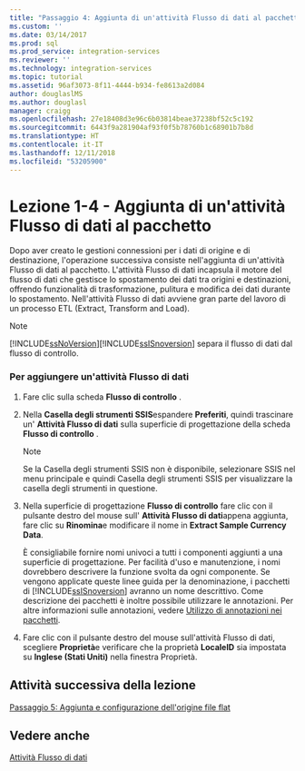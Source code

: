 ```yaml
---
title: "Passaggio 4: Aggiunta di un'attività Flusso di dati al pacchetto | Microsoft Docs"
ms.custom: ''
ms.date: 03/14/2017
ms.prod: sql
ms.prod_service: integration-services
ms.reviewer: ''
ms.technology: integration-services
ms.topic: tutorial
ms.assetid: 96af3073-8f11-4444-b934-fe8613a2d084
author: douglaslMS
ms.author: douglasl
manager: craigg
ms.openlocfilehash: 27e18408d3e96c6b03814beae37238bf52c5c192
ms.sourcegitcommit: 6443f9a281904af93f0f5b78760b1c68901b7b8d
ms.translationtype: HT
ms.contentlocale: it-IT
ms.lasthandoff: 12/11/2018
ms.locfileid: "53205900"
---
```

# <a name="lesson-1-4---adding-a-data-flow-task-to-the-package"></a>Lezione 1-4 - Aggiunta di un'attività Flusso di dati al pacchetto
Dopo aver creato le gestioni connessioni per i dati di origine e di destinazione, l'operazione successiva consiste nell'aggiunta di un'attività Flusso di dati al pacchetto. L'attività Flusso di dati incapsula il motore del flusso di dati che gestisce lo spostamento dei dati tra origini e destinazioni, offrendo funzionalità di trasformazione, pulitura e modifica dei dati durante lo spostamento. Nell'attività Flusso di dati avviene gran parte del lavoro di un processo ETL (Extract, Transform and Load).  
  
> [!NOTE]
> [!INCLUDE[ssNoVersion](../includes/ssnoversion-md.md)][!INCLUDE[ssISnoversion](../includes/ssisnoversion-md.md)] separa il flusso di dati dal flusso di controllo.  
  
### <a name="to-add-a-data-flow-task"></a>Per aggiungere un'attività Flusso di dati  
  
1.  Fare clic sulla scheda **Flusso di controllo** .  
  
2.  Nella **Casella degli strumenti SSIS**espandere **Preferiti**, quindi trascinare un' **Attività Flusso di dati** sulla superficie di progettazione della scheda **Flusso di controllo** .  
  
    > [!NOTE]  
    > Se la Casella degli strumenti SSIS non è disponibile, selezionare SSIS nel menu principale e quindi Casella degli strumenti SSIS per visualizzare la casella degli strumenti in questione.  
  
3.  Nella superficie di progettazione **Flusso di controllo** fare clic con il pulsante destro del mouse sull' **Attività Flusso di dati**appena aggiunta, fare clic su **Rinomina**e modificare il nome in **Extract Sample Currency Data**.  
  
    È consigliabile fornire nomi univoci a tutti i componenti aggiunti a una superficie di progettazione. Per facilità d'uso e manutenzione, i nomi dovrebbero descrivere la funzione svolta da ogni componente. Se vengono applicate queste linee guida per la denominazione, i pacchetti di [!INCLUDE[ssISnoversion](../includes/ssisnoversion-md.md)] avranno un nome descrittivo. Come descrizione dei pacchetti è inoltre possibile utilizzare le annotazioni. Per altre informazioni sulle annotazioni, vedere [Utilizzo di annotazioni nei pacchetti](../integration-services/use-annotations-in-packages.md).  
  
4.  Fare clic con il pulsante destro del mouse sull'attività Flusso di dati, scegliere **Proprietà**e verificare che la proprietà **LocaleID** sia impostata su **Inglese (Stati Uniti)** nella finestra Proprietà.  
  
## <a name="next-task-in-lesson"></a>Attività successiva della lezione  
[Passaggio 5: Aggiunta e configurazione dell'origine file flat](../integration-services/lesson-1-5-adding-and-configuring-the-flat-file-source.md)  
  
## <a name="see-also"></a>Vedere anche  
[Attività Flusso di dati](../integration-services/control-flow/data-flow-task.md)  
  
  
  

